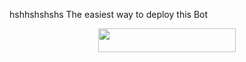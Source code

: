 hshhshshshs
The easiest way to deploy this Bot
<p align="center"><a href="https://heroku.com/deploy?template=https://github.com/AuraMoon55/Obito-Probot"> <img src="https://img.shields.io/badge/Deploy%20To%20Heroku-black?style=for-the-badge&logo=heroku" width="220" height="38.45"/></a></p>
 
